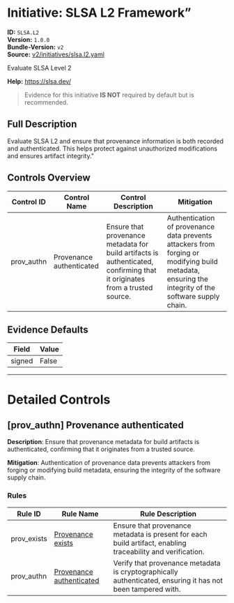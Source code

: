# Initiative: SLSA L2 Framework”

**ID:** `SLSA.L2`  
**Version:** `1.0.0`  
**Bundle-Version:** `v2`  
**Source:** [v2/initiatives/slsa.l2.yaml](https://github.com/scribe-public/sample-policies/v2/initiatives/slsa.l2.yaml)  

Evaluate SLSA Level 2

**Help:** https://slsa.dev/  
> Evidence for this initiative **IS NOT** required by default but is recommended.

## **Full Description**

Evaluate SLSA L2 and ensure that provenance information is both recorded and authenticated. This helps protect against unauthorized modifications and ensures artifact integrity."

## Controls Overview

| Control ID | Control Name | Control Description | Mitigation |
|------------|--------------|---------------------|------------|
| prov_authn | Provenance authenticated | Ensure that provenance metadata for build artifacts is authenticated, confirming that it originates from a trusted source. | Authentication of provenance data prevents attackers from forging or modifying build metadata, ensuring the integrity of the software supply chain. |

## Evidence Defaults

| Field | Value |
|-------|-------|
| signed | False |

---

# Detailed Controls

## [prov_authn] Provenance authenticated
**Description**: Ensure that provenance metadata for build artifacts is authenticated, confirming that it originates from a trusted source.

**Mitigation**: Authentication of provenance data prevents attackers from forging or modifying build metadata, ensuring the integrity of the software supply chain.

### Rules

| Rule ID | Rule Name | Rule Description |
|---------|-----------|------------------|
| prov_exists | [Provenance exists](../rules/slsa/l1-provenance-exists.md) | Ensure that provenance metadata is present for each build artifact, enabling traceability and verification. |
| prov_authn | [Provenance authenticated](../rules/slsa/l2-provenance-authenticated.md) | Verify that provenance metadata is cryptographically authenticated, ensuring it has not been tampered with. |
